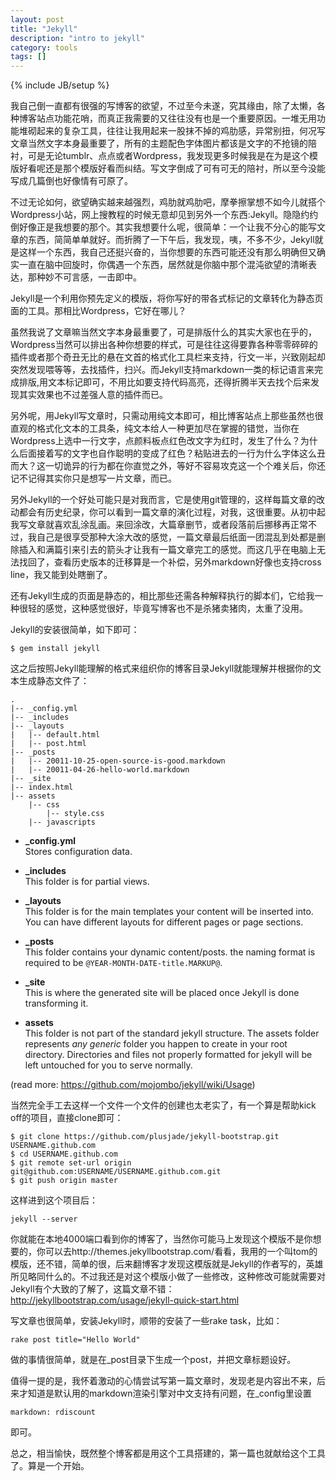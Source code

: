 ```yaml
---
layout: post
title: "Jekyll"
description: "intro to jekyll"
category: tools
tags: []
---
```

{% include JB/setup %}

我自己倒一直都有很强的写博客的欲望，不过至今未遂，究其缘由，除了太懒，各种博客站点功能花哨，而真正我需要的又往往没有也是一个重要原因。一堆无用功能堆砌起来的复杂工具，往往让我用起来一股抹不掉的鸡肋感，异常别扭，何况写文章当然文字本身最重要了，所有的主题配色字体图片都该是文字的不抢镜的陪衬，可是无论tumblr、点点或者Wordpress，我发现更多时候我是在为是这个模版好看呢还是那个模版好看而纠结。写文字倒成了可有可无的陪衬，所以至今没能写成几篇倒也好像情有可原了。

不过无论如何，欲望确实越来越强烈，鸡肋就鸡肋吧，摩拳擦掌想不如今儿就搭个Wordpress小站，网上搜教程的时候无意却见到另外一个东西:Jekyll。隐隐约约倒好像正是我想要的那个。其实我想要什么呢，很简单：一个让我不分心的能写文章的东西，简简单单就好。而折腾了一下午后，我发现，咦，不多不少，Jekyll就是这样一个东西，我自己还挺兴奋的，当你想要的东西可能还没有那么明确但又确实一直在脑中回旋时，你偶遇一个东西，居然就是你脑中那个混沌欲望的清晰表达，那种妙不可言感，一击即中。

Jekyll是一个利用你预先定义的模版，将你写好的带各式标记的文章转化为静态页面的工具。那相比Wordpress，它好在哪儿？

虽然我说了文章嘛当然文字本身最重要了，可是排版什么的其实大家也在乎的，Wordpress当然可以排出各种你想要的样式，可是往往这得要靠各种零零碎碎的插件或者那个奇丑无比的悬在文首的格式化工具栏来支持，行文一半，兴致刚起却突然发现喂等等，去找插件，扫兴。而Jekyll支持markdown一类的标记语言来完成排版,用文本标记即可，不用比如要支持代码高亮，还得折腾半天去找个后来发现其实效果也不过差强人意的插件而已。

另外呢，用Jekyll写文章时，只需动用纯文本即可，相比博客站点上那些虽然也很直观的格式化文本的工具条，纯文本给人一种更加尽在掌握的错觉，当你在Wordpress上选中一行文字，点颜料板点红色改文字为红时，发生了什么？为什么后面接着写的文字也自作聪明的变成了红色？粘贴进去的一行为什么字体这么丑而大？这一切诡异的行为都在你直觉之外，等好不容易攻克这一个个难关后，你还记不记得其实你只是想写一片文章，而已。

另外Jekyll的一个好处可能只是对我而言，它是使用git管理的，这样每篇文章的改动都会有历史纪录，你可以看到一篇文章的演化过程，对我，这很重要。从初中起我写文章就喜欢乱涂乱画。来回涂改，大篇章删节，或者段落前后挪移再正常不过，我自己是很享受那种大涂大改的感觉，一篇文章最后纸面一团混乱到处都是删除插入和满篇引来引去的箭头才让我有一篇文章完工的感觉。而这几乎在电脑上无法找回了，查看历史版本的迁移算是一个补偿，另外markdown好像也支持cross line，我又能到处瞎删了。

还有Jekyll生成的页面是静态的，相比那些还需各种解释执行的脚本们，它给我一种很轻的感觉，这种感觉很好，毕竟写博客也不是杀猪卖猪肉，太重了没用。

Jekyll的安装很简单，如下即可：

`$ gem install jekyll`

这之后按照Jekyll能理解的格式来组织你的博客目录Jekyll就能理解并根据你的文本生成静态文件了：

    .   
    |-- _config.yml
    |-- _includes
    |-- _layouts
    |   |-- default.html
    |   |-- post.html
    |-- _posts
    |   |-- 20011-10-25-open-source-is-good.markdown
    |   |-- 20011-04-26-hello-world.markdown
    |-- _site
    |-- index.html
    |-- assets
        |-- css 
            |-- style.css
        |-- javascripts

- **\_config.yml**   
    Stores configuration data.

- **\_includes**  
    This folder is for partial views.

- **\_layouts**     
    This folder is for the main templates your content will be inserted into.
    You can have different layouts for different pages or page sections.

- **\_posts**    
    This folder contains your dynamic content/posts.
    the naming format is required to be `@YEAR-MONTH-DATE-title.MARKUP@`.

- **\_site**  
    This is where the generated site will be placed once Jekyll is done transforming it.

- **assets**  
    This folder is not part of the standard jekyll structure.
    The assets folder represents _any generic_ folder you happen to create in your root directory.
    Directories and files not properly formatted for jekyll will be left untouched for you to serve normally.

(read more: <https://github.com/mojombo/jekyll/wiki/Usage>)



当然完全手工去这样一个文件一个文件的创建也太老实了，有一个算是帮助kick off的项目，直接clone即可：


    $ git clone https://github.com/plusjade/jekyll-bootstrap.git USERNAME.github.com
    $ cd USERNAME.github.com
    $ git remote set-url origin git@github.com:USERNAME/USERNAME.github.com.git
    $ git push origin master

这样进到这个项目后：

```
jekyll --server
```

你就能在本地4000端口看到你的博客了，当然你可能马上发现这个模版不是你想要的，你可以去http://themes.jekyllbootstrap.com/看看，我用的一个叫tom的模版，还不错，简单的很，后来翻博客才发现这模版就是Jekyll的作者写的，英雄所见略同什么的。不过我还是对这个模版小做了一些修改，这种修改可能就需要对Jekyll有个大致的了解了，这篇文章不错：http://jekyllbootstrap.com/usage/jekyll-quick-start.html

写文章也很简单，安装Jekyll时，顺带的安装了一些rake task，比如：

```
rake post title="Hello World"
```

做的事情很简单，就是在_post目录下生成一个post，并把文章标题设好。

值得一提的是，我怀着激动的心情尝试写第一篇文章时，发现老是内容出不来，后来才知道是默认用的markdown渲染引擎对中文支持有问题，在_config里设置

```
markdown: rdiscount
```

即可。

总之，相当愉快，既然整个博客都是用这个工具搭建的，第一篇也就献给这个工具了。算是一个开始。
